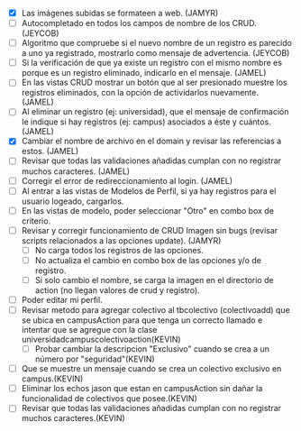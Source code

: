 - [x] Las imágenes subidas se formateen a web. (JAMYR)
- [ ] Autocompletado en todos los campos de nombre de los CRUD. (JEYCOB)
- [ ] Algoritmo que compruebe si el nuevo nombre de un registro es parecido a uno ya registrado, mostrarlo como mensaje de advertencia.  (JEYCOB)
- [ ] Si la verificación de que ya existe un registro con el mismo nombre es porque es un registro eliminado, indicarlo en el mensaje. (JAMEL)
- [ ] En las vistas CRUD mostrar un botón que al ser presionado muestre los registros eliminados, con la opción de actividarlos nuevamente. (JAMEL) 
- [ ] Al eliminar un registro (ej: universidad), que el mensaje de confirmación le indique si hay registros (ej: campus) asociados a éste y cuántos. (JAMEL)
- [x] Cambiar el nombre de archivo en el domain y revisar las referencias a estos. (JAMEL)
- [ ] Revisar que todas las validaciones añadidas cumplan con no registrar muchos caracteres. (JAMEL)
- [ ] Corregir el error de redireccionamiento al login. (JAMEL)
- [ ] Al entrar a las vistas de Modelos de Perfil, si ya hay registros para el usuario logeado, cargarlos.
- [ ] En las vistas de modelo, poder seleccionar "Otro" en combo box de criterio.
- [ ] Revisar y corregir funcionamiento de CRUD Imagen sin bugs (revisar scripts relacionados a las opciones update). (JAMYR)
    - [ ] No carga todos los registros de las opciones.
	- [ ] No actualiza el cambio en combo box de las opciones y/o de registro.  
	- [ ] Si solo cambio el nombre, se carga la imagen en el directorio de action (no llegan valores de crud y registro).
- [ ] Poder editar mi perfil.
- [ ] Revisar metodo para agregar colectivo al tbcolectivo (colectivoadd) que se ubica en campusAction para que tenga un correcto llamado e intentar que se agregue con la clase universidadcampuscolectivoaction(KEVIN)
	- [ ] Probar cambiar la descripcion "Exclusivo" cuando se crea a un número por "seguridad"(KEVIN)
- [ ] Que se muestre un mensaje cuando se crea un colectivo exclusivo en campus.(KEVIN)
- [ ] Eliminar los echos jason que estan en campusAction sin dañar la funcionalidad de colectivos que posee.(KEVIN)
- [ ] Revisar que todas las validaciones añadidas cumplan con no registrar muchos caracteres.(KEVIN)